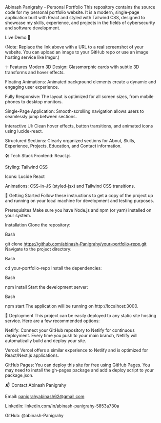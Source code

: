 
Abinash Panigrahy -  Personal Portfolio
This repository contains the source code for my personal portfolio website. It is a modern, single-page application built with React and styled with Tailwind CSS, designed to showcase my skills, experience, and projects in the fields of cybersecurity and software development.

Live Demo 🚀

(Note: Replace the link above with a URL to a real screenshot of your website. You can upload an image to your GitHub repo or use an image hosting service like Imgur.)

✨ Features
Modern 3D Design: Glassmorphic cards with subtle 3D transforms and hover effects.

Floating Animations: Animated background elements create a dynamic and engaging user experience.

Fully Responsive: The layout is optimized for all screen sizes, from mobile phones to desktop monitors.

Single-Page Application: Smooth-scrolling navigation allows users to seamlessly jump between sections.

Interactive UI: Clean hover effects, button transitions, and animated icons using lucide-react.

Structured Sections: Clearly organized sections for About, Skills, Experience, Projects, Education, and Contact information.

🛠️ Tech Stack
Frontend: React.js

Styling: Tailwind CSS

Icons: Lucide React

Animations: CSS-in-JS (styled-jsx) and Tailwind CSS transitions.

🚀 Getting Started
Follow these instructions to get a copy of the project up and running on your local machine for development and testing purposes.

Prerequisites
Make sure you have Node.js and npm (or yarn) installed on your system.

Installation
Clone the repository:

Bash

git clone https://github.com/abinash-Panigrahy/your-portfolio-repo.git
Navigate to the project directory:

Bash

cd your-portfolio-repo
Install the dependencies:

Bash

npm install
Start the development server:

Bash

npm start
The application will be running on http://localhost:3000.

🚢 Deployment
This project can be easily deployed to any static site hosting service. Here are a few recommended options:

Netlify: Connect your GitHub repository to Netlify for continuous deployment. Every time you push to your main branch, Netlify will automatically build and deploy your site.

Vercel: Vercel offers a similar experience to Netlify and is optimized for React/Next.js applications.

GitHub Pages: You can deploy this site for free using GitHub Pages. You may need to install the gh-pages package and add a deploy script to your package.json.

📬 Contact
Abinash Panigrahy

Email: panigrahyabinash62@gmail.com

LinkedIn: linkedin.com/in/abinash-panigrahy-5853a730a

GitHub: @abinash-Panigrahy
